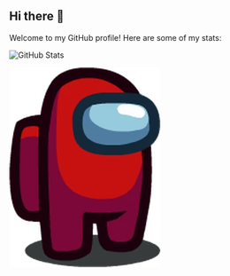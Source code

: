 ## Hi there 👋
Welcome to my GitHub profile! Here are some of my stats:

![GitHub Stats](https://github-readme-stats.vercel.app/api?username=ZenithQuantumx&show_icons=true&theme=dark)

![Amogus-Red](https://github.com/ZenithQuantumx/ZenithQuantumx/blob/main/Amogus-Red.png)

